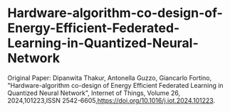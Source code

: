 # Hardware-algorithm-co-design-of-Energy-Efficient-Federated-Learning-in-Quantized-Neural-Network
Original Paper:
Dipanwita Thakur, Antonella Guzzo, Giancarlo Fortino, "Hardware-algorithm co-design of Energy Efficient Federated Learning in Quantized Neural Network", Internet of Things,
Volume 26, 2024,101223,ISSN 2542-6605,https://doi.org/10.1016/j.iot.2024.101223.
